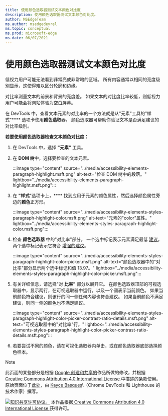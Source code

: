 ```yaml
---
title: 使用颜色选取器测试文本颜色对比度
description: 使用颜色选取器测试文本颜色对比度。
author: MSEdgeTeam
ms.author: msedgedevrel
ms.topic: conceptual
ms.prod: microsoft-edge
ms.date: 06/07/2021
---
```

<!-- this article was created on 05/11/2021 by moving a section out from the "Accessibility reference" article (reference.md) -->
<!-- Copyright Kayce Basques

   Licensed under the Apache License, Version 2.0 (the "License");
   you may not use this file except in compliance with the License.
   You may obtain a copy of the License at

       https://www.apache.org/licenses/LICENSE-2.0

   Unless required by applicable law or agreed to in writing, software
   distributed under the License is distributed on an "AS IS" BASIS,
   WITHOUT WARRANTIES OR CONDITIONS OF ANY KIND, either express or implied.
   See the License for the specific language governing permissions and
   limitations under the License.  -->
# <a name="test-text-color-contrast-using-the-color-picker"></a>使用颜色选取器测试文本颜色对比度

低视力用户可能无法看到非常亮或非常暗的区域。  所有内容通常以相同的亮度级别显示，这使得难以区分轮廓和边缘。

对比率测量文本的前景和背景的亮度差。  如果文本的对比度比率较低，则低视力用户可能会将网站体验为空白屏幕。

在 DevTools 中，查看文本元素的对比率的一个方法就是从"元素"工具的"样式"**** 选项卡使用**颜色选取**器。  颜色选取器可帮助你验证文本是否满足建议的对比率级别。

**若要使用颜色选取器检查文本颜色对比度：**

1. 在 DevTools 中，选择 **"元素"** 工具。

1. 在 **DOM 树**中，选择要检查的文本元素。

   :::image type="content" source="../media/accessibility-elements-paragraph-highlight.msft.png" alt-text="检查 DOM 树中的段落。" lightbox="../media/accessibility-elements-paragraph-highlight.msft.png":::

1. 在 **"样式**"选项卡上，**** 找到应用于元素的颜色属性，然后选择颜色属性旁边的**颜色**正方形。

   :::image type="content" source="../media/accessibility-elements-styles-paragraph-highlight-color.msft.png" alt-text="元素的&quot;color&quot;属性。" lightbox="../media/accessibility-elements-styles-paragraph-highlight-color.msft.png":::

1. 检查 **颜色选取器** 中的"对比率"部分。  一个选中标记表示元素满足最低 [建议](https://www.w3.org/WAI/WCAG21/quickref/#contrast-minimum)。  两个选中标记表示它符合 [增强的建议](https://www.w3.org/WAI/WCAG21/quickref/#contrast-enhanced)。

   :::image type="content" source="../media/accessibility-elements-styles-paragraph-highlight-color-picker.msft.png" alt-text="颜色选取器中的&quot;对比率&quot;部分显示两个选中标记和值 13.97。" lightbox="../media/accessibility-elements-styles-paragraph-highlight-color-picker.msft.png":::

1. 有关详细信息，请选择"对 **比率"** 部分以展开它。  在颜色选取器顶部的可视选取器中，显示两行，在可视选取器中运行，以及一个圆表示当前颜色。  如果当前颜色符合建议，则该行的同一侧任何内容也符合建议。  如果当前颜色不满足建议，则同一侧的颜色也不满足建议。

   :::image type="content" source="../media/accessibility-elements-styles-paragraph-highlight-color-picker-contrast-ratio-details.msft.png" alt-text="可视选取器中的&quot;对比率&quot;行。" lightbox="../media/accessibility-elements-styles-paragraph-highlight-color-picker-contrast-ratio-details.msft.png":::

1. 若要尝试不同的颜色，请在可视化选取器内单击，或在颜色选取器底部选择颜色样本。


<!-- ====================================================================== -->
> [!NOTE]
> 此页面的某些部分是根据 [Google 创建和共享的](https://developers.google.com/terms/site-policies)作品所做的修改，并根据[ Creative Commons Attribution 4.0 International License ](https://creativecommons.org/licenses/by/4.0)中描述的条款使用。
> 原始页面位于[此处](https://developers.google.com/web/tools/chrome-devtools/accessibility/reference)，由 [Kayce Basques](https://developers.google.com/web/resources/contributors/kaycebasques)\（Chrome DevTools 和 Lighthouse 的技术作家）撰写。

[![知识共享许可协议。](https://i.creativecommons.org/l/by/4.0/88x31.png)](https://creativecommons.org/licenses/by/4.0)
本作品根据[ Creative Commons Attribution 4.0 International License ](https://creativecommons.org/licenses/by/4.0)获得许可。
